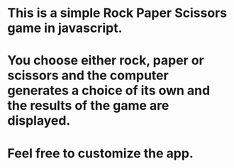 # This is a simple Rock Paper Scissors game in javascript. 

# You choose either rock, paper or scissors and the computer generates a choice of its own and the results of the game are displayed.

# Feel free to customize the app. 
